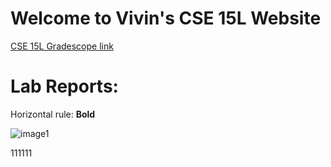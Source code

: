 # Welcome to Vivin's CSE 15L Website

[CSE 15L Gradescope link](https://www.gradescope.com/courses/346317)

# Lab Reports:
Horizontal rule:
**Bold**	

![image1](https://www.google.com/url?sa=i&url=https%3A%2F%2Fen.wikipedia.org%2Fwiki%2FInternet_meme&psig=AOvVaw0u5q1mHutxEDA9DKoRuMCi&ust=1642133237365000&source=images&cd=vfe&ved=2ahUKEwifsciT7a31AhXhGDQIHe22BvwQr4kDegUIARCXAQ)

111111
